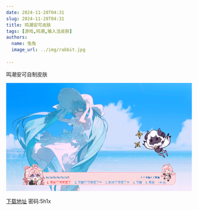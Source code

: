 ```yaml
---
date: 2024-11-28T04:31
slug: 2024-11-28T04:31
title: 鸣潮安可皮肤
tags: [游戏,鸣潮,输入法皮肤]
authors:
  name: 兔兔
  image_url: ../img/rabbit.jpg
 
---
```


鸣潮安可自制皮肤

![](./ssf.jpg)

[下载地址](https://danieltoyama.lanzouj.com/iFmJH2gi3bub)  密码:5h1x

